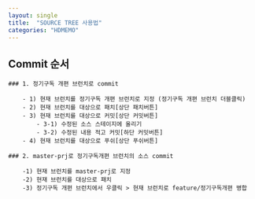```yaml
---
layout: single
title:  "SOURCE TREE 사용법"
categories: "HDMEMO"
---
```


## Commit 순서
    
    ### 1. 정기구독 개편 브런치로 commit

        - 1) 현재 브런치를 정기구독 개편 브런치로 지정 (정기구독 개편 브런치 더블클릭)
        - 2) 현재 브런치를 대상으로 패치[상단 패치버튼] 
        - 3) 현재 브런치를 대상으로 커밋[상단 커밋버튼]
            - 3-1) 수정된 소스 스테이지에 올리기
            - 3-2) 수정된 내용 적고 커밋[하단 커밋버튼]
        - 4) 현재 브런치를 대상으로 푸쉬[상단 푸쉬버튼]

    ### 2. master-prj로 정기구독개편 브런치의 소스 commit

        -1) 현재 브런치를 master-prj로 지정
        -2) 현재 브런치를 대상으로 패치
        -3) 정기구독 개편 브런치에서 우클릭 > 현재 브런치로 feature/정기구독개편 병합